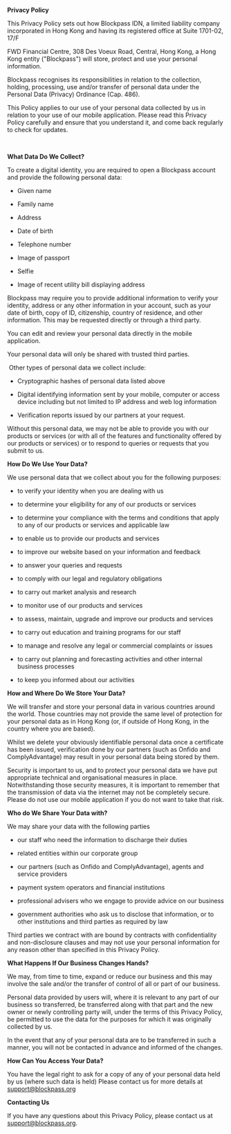 **Privacy Policy**

This Privacy Policy sets out how Blockpass IDN, a limited liability company incorporated in Hong Kong and having its registered office at Suite 1701-02, 17/F 

FWD Financial Centre, 308 Des Voeux Road, Central, Hong Kong, a Hong Kong entity ("Blockpass") will store, protect and use your personal information. 

Blockpass recognises its responsibilities in relation to the collection, holding, processing, use and/or transfer of personal data under the Personal Data (Privacy) Ordinance (Cap. 486). 

This Policy applies to our use of your personal data collected by us in relation to your use of our mobile application. Please read this Privacy Policy carefully and ensure that you understand it, and come back regularly to check for updates.

 

**What Data Do We Collect?**

To create a digital identity, you are required to open a Blockpass account and provide the following personal data: 

* Given name

* Family name

* Address

* Date of birth

* Telephone number 

* Image of passport

* Selfie 

* Image of recent utility bill displaying address 

Blockpass may require you to provide additional information to verify your identity, address or any other information in your account, such as your date of birth, copy of ID, citizenship, country of residence, and other information. This may be requested directly or through a third party. 

You can edit and review your personal data directly in the mobile application. 

Your personal data will only be shared with trusted third parties.

 Other types of personal data we collect include:

* Cryptographic hashes of personal data listed above

* Digital identifying information sent by your mobile, computer or access device including but not limited to IP address and web log information

* Verification reports issued by our partners at your request. 

Without this personal data, we may not be able to provide you with our products or services (or with all of the features and functionality offered by our products or services) or to respond to queries or requests that you submit to us.

**How Do We Use Your Data?**

We use personal data that we collect about you for the following purposes:

* to verify your identity when you are dealing with us

* to determine your eligibility for any of our products or services

* to determine your compliance with the terms and conditions that apply to any of our products or services and applicable law

* to enable us to provide our products and services

* to improve our website based on your information and feedback

* to answer your queries and requests

* to comply with our legal and regulatory obligations

* to carry out market analysis and research

* to monitor use of our products and services

* to assess, maintain, upgrade and improve our products and services

* to carry out education and training programs for our staff

* to manage and resolve any legal or commercial complaints or issues

* to carry out planning and forecasting activities and other internal business processes

* to keep you informed about our activities

**How and Where Do We Store Your Data?**

We will transfer and store your personal data in various countries around the world. Those countries may not provide the same level of protection for your personal data as in Hong Kong (or, if outside of Hong Kong, in the country where you are based).  

Whilst we delete your obviously identifiable personal data once a certificate has been issued, verification done by our partners (such as Onfido and ComplyAdvantage) may result in your personal data being stored by them.

Security is important to us, and to protect your personal data we have put appropriate technical and organisational measures in place.  Notwithstanding those security measures, it is important to remember that the transmission of data via the internet may not be completely secure. Please do not use our mobile application if you do not want to take that risk. 

**Who do We Share Your Data with?**

We may share your data with the following parties

* our staff who need the information to discharge their duties

* related entities within our corporate group

* our partners (such as Onfido and ComplyAdvantage), agents and service providers

* payment system operators and financial institutions

* professional advisers who we engage to provide advice on our business

* government authorities who ask us to disclose that information, or to other institutions and third parties as required by law

Third parties we contract with are bound by contracts with confidentiality and non-disclosure clauses and may not use your personal information for any reason other than specified in this Privacy Policy.

**What Happens If Our Business Changes Hands?**

We may, from time to time, expand or reduce our business and this may involve the sale and/or the transfer of control of all or part of our business. 

Personal data provided by users will, where it is relevant to any part of our business so transferred, be transferred along with that part and the new owner or newly controlling party will, under the terms of this Privacy Policy, be permitted to use the data for the purposes for which it was originally collected by us.

In the event that any of your personal data are to be transferred in such a manner, you will not be contacted in advance and informed of the changes.

**How Can You Access Your Data?**

You have the legal right to ask for a copy of any of your personal data held by us (where such data is held) Please contact us for more details at support@blockpass.org

**Contacting Us**

If you have any questions about this Privacy Policy, please contact us at support@blockpass.org.

